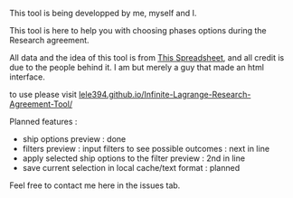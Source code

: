 This tool is being developped by me, myself and I. 

This tool is here to help you with choosing phases options during the Research agreement.

All data and the idea of this tool is from [This Spreadsheet](https://docs.google.com/spreadsheets/d/1ij5KR9YgrgBzRJ9jCc4f05MoJk0hqo4rjhMjZHo75bw/edit#gid=733054669), and all credit is due to the people behind it. I am but merely a guy that made an html interface.

to use please visit [lele394.github.io/Infinite-Lagrange-Research-Agreement-Tool/](https://lele394.github.io/Infinite-Lagrange-Research-Agreement-Tool/)

Planned features :
* ship options preview : done
* filters preview : input filters to see possible outcomes : next in line
* apply selected ship options to the filter preview : 2nd in line
* save current selection in local cache/text format : planned


Feel free to contact me here in the issues tab.
